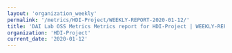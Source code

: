 ```yaml
---
layout: 'organization_weekly'
permalink: '/metrics/HDI-Project/WEEKLY-REPORT-2020-01-12/'
title: 'DAI Lab OSS Metrics Metrics report for HDI-Project | WEEKLY-REPORT-2020-01-12'
organization: 'HDI-Project'
current_date: '2020-01-12'
---
```

